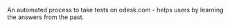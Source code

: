 An automated process to take tests on odesk.com - helps users by learning the answers from the past.